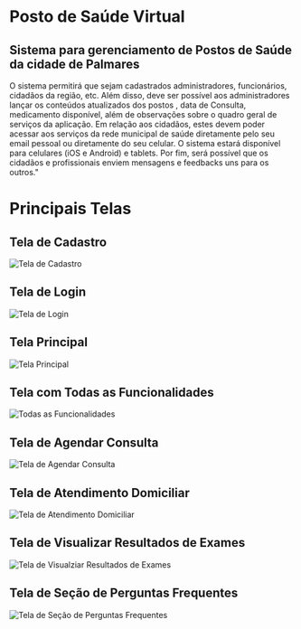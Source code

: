 # Posto de Saúde Virtual

## Sistema para gerenciamento de Postos de Saúde da cidade de Palmares

O sistema permitirá que sejam cadastrados administradores, funcionários, cidadãos
da região, etc. Além disso, deve ser possível aos administradores lançar os conteúdos atualizados
dos postos , data de Consulta, medicamento disponível, além de observações sobre o quadro geral
de serviços da aplicação. Em relação aos cidadãos, estes devem poder acessar aos serviços da
rede municipal de saúde diretamente pelo seu email pessoal ou diretamente do seu celular.
O sistema estará disponível para celulares (iOS e Android) e tablets. Por fim, será possível que
os cidadãos e profissionais enviem mensagens e feedbacks uns para os outros.&quot;

# Principais Telas

## Tela de Cadastro

![Tela de Cadastro](https://lh3.googleusercontent.com/44p5VkxHGhYnY_v1IPQvy801uNr2Ug5t7KTx352yi8amLLYNfFBhFGBido7B7kiSB9cMjaugO0aPTbW121ACHPSI1yVV_c6Ma2-n3Xv-943_ol2L5rLy_s3NBuFIJqcKw3xewq37rTTg9oGYFGMx9lLOewplu01xHam72xoAVvEQXDIdgtzWZvSjVrHimRMwD9FxJUCNDmNs9niLAptCvc8AxVriAMhXDWJauK-p-yhF1LVUBQ0m21oEuHSMdNqc-oWq_kY7MZyYbgiPlXlfTWhYenJHAZC2ZANc38u_JTQXPxpyKzAQEX4YByR8DHrevVCIlypK2ZNHjKxQaZGeD2CxBU4aO5gp5lYZHlc4H4Udt3d7suMCmOxE6p5tCB_YTVWBtmysXny7OUZr0npD3QkUxVnMnfA6H3kuZ61lLEWsKFBJCZiYKYb0i_MMfxRhuZgf5x8tK5ADyUDJXB1UnaJChwrq5XRrNsqof3IkWD4pEZsfueA_jv2AIAnHcPheBNarnNAanAO7iAiEuCAvajDU2mE0ewEr56oLJvJ2HCJ0wfP_UQRal9UjQTAohfeiYuaxrgzHFgdNbRt5_z_ieFP9Ghd584IQwkmIrZsVKhoNRmrQvx2D8ltvFZFirdLpv6ArOk-FemjYTadiMtZftQvMHmLFLfpjBMNGu-DYNLGADQUVxlZAqtkmdfLynCHgY2A3rzqllwT_l4y7w8RMO5ic=w897-h636-no?authuser=0)

## Tela de Login

![Tela de Login](https://lh3.googleusercontent.com/hEeI4QiOcNSGb1ZGSz0xSGKQ2-soUX-3vLMUAxSAgYHUbZV70W4WV2B9WBzCbVDJy_zGbzp2LwiwRbqbLNgGHbmrqys5rNOptlTxB5WhUeLxCJReE1RxzG5T21L4E7wWFlJaedQTjoSXvvh8ZeeqmuKJjQ3zBIXhtxY5KvJ2FTKBqDvnWqKxWARY4Yr_wBsxcOs0fh18F07Io4G8wm9ufprZv5x9jLO6xStWVctvSSrP9l2qGVe3GcD7kTxeeUNNu6WUBMbMk816knQxxWiETkAVIurdXjwFffbvm6iGkZxZuoL7UIjWUO80nrR75IfdRZcbWes-hcclCfQdyPXQOm5J920gcZAGFmxH-yFT7oaDPQy4AIIiIez1AqrX0m8OAfx8RUmYAKu003MuEEe_EotYPavnkON6KqTThULa8kAWeztCVWrZdQd4wGAQOl13aRclSB7bbLMj2xs9Z2A00cHYGE_aVlrl5DVoBNlnQdd91IDK7HbHQRZm-uTSAmQJ9mP9-FdEDq3E-KWegs7r2R6Y72HSo89BLyle-546lwPXAX7k9b3bK7HKr5_Vr8BI0hUKDNnW75mpwvhSibBpjR-RdfbmJWFBDeQ60tiSpiw4xOZgBnyfRfKeb2A6EX7og0-Ul2vXii3m0hZW8WyFWq0h9Vdw5G_u2-ItPd07BXQCL8r2tvY1Dc6CJo_Wuc7gN0z9xH_SGe5n5aD-hhsUwHzB=w900-h652-no?authuser=0)

## Tela Principal

![Tela Principal](https://lh3.googleusercontent.com/peMZesK6-f4Bs--AQvqAKrCAxaIKe0H4n-kIYZVeAgZi3F3zaMRjm5sxqfMlw-p7adlnBGEGIBlCNde6HyycS0Sh6B5a3i_6IxYl7mWfFGfM2S5f265hsrWDlG7YtFA0a6bB7wSrZgtuwrebGCpbYUHE05-qwcmwu7mMqXZZMYLoRbcrn4b2p_hIInEpX1ACqcUVYudsm_jaR_D2hXGO2W3IuUmXBZEsE_HLEoTBU_qgrjmKn-Nhdo3xr2thXhDSZm-ZxL94jirjNOBBhLcGrK16Yn-pNKlc2TEwpIoanzVrXlYCn5g_vQKDpwMPmMMhh96F7DlJbvWfMHrRUeR_H18PmPPGrVra-nn8-h5ozqEAAXdTmYWn9NJrQWBTNO7_W6pwZbnT1X6wdFpa0Kdkm64dlP07lJdLAfPe6VM4WWpwgD2ZmZkvtPvuabAQSSuBsGQ6hpJ3KkjyyrMror4X7bLNWa33CwwZ0a46-7bZhQBGUwVpww_uuzAbGCDWZfNsal_W6Rajqtuqr68bY0rqA7p2hiqcy4lpgDaCNSCSNt33tJVgw3fHrfoDUgtJqj3JhbWYi15a2ShX82fADcZLyj_V0MGQtCGPvFrdcOXGkuM-Fbi20A1wRXUHI2FIw6oxBFcv7hBOc-o19qgudbWJZz7pBhj9oD9WngF42FfFT54nCnjEdm2D8gWmHJOjjVUU-sweR-nyh-E1YvbETivT0J6l=w883-h697-no?authuser=0)

## Tela com Todas as Funcionalidades

![Todas as Funcionalidades](https://lh3.googleusercontent.com/YZDM7QPX9oAhKsLEZelcIFBi3iuabcoR1o1BId_V8r0yGac5m94TM_IRPn5tmopv-A9R_SUDvnn0aTlEl8hc5kJ0xvSn5Z5c844S7GJeUDkvcCr2E-8COXMIbxTEhrZCMLtZwuONFjR3HCnFeZ02vRlyJo9ctTDx6cwzE_UU7rPovpaGI6yAdsBer1OTnC-hEZoGv-MKBmLZHBnSoRpUl8iEFFgWTPcWPqcR4Bdd-vTtnP9v_e5IT34rrebPHPH4l_BGDeje3oWVplZAbcvURQnAQtJ2NGRM9QJEcwGrA148-M-hNmRvWkCAb7_HQ2GPi5swvSqNgiZQ82qslrfu1dI1qFYmf38RHOlDrP_dsJm8Og7g7vXa9hlPZmvkbjWOlLddiavFUUyjXEjGESsj4JwfCwQqYEIuaq9yq1yelXcOFLO27FFWd3KJQ2TmRyhGB63-bibaWKNit4Bj2mdQUJW8dl6RA6ErDqyKYaqNbgtok3kEubAfvX9TlD9jDnhxDFuQMcFfaI2Nc1FPwahjrcYdAlVLP3FQXSDPw-wJDnQcALXy7asY-DQCvKeEU5Ewi2u5clGlDs-Tsbl_Fg-MR3LEMp2-D0Fm4_Do56Q-pL7R-6Z8Ys_41h8Ejc3rrCeEknsD9YxSm1mo0YwEB5unRzn0zcCTlMQB6k78w1AzQsP2xAt81lYZWSUG79elQBUdIUF4uMVcP4mtK9WSw-2IzS1g=w366-h346-no?authuser=0)

## Tela de Agendar Consulta

![Tela de Agendar Consulta](https://lh3.googleusercontent.com/tqGeSv-w3LwGJMcHQiiO_8HYlkJWtbHZEvzfcRAzxVzwA3yhgTYYuZFEuAklN1AVDE-jdXmvmvt2M7uEix0TsKRJn_gaq0oN86uBxt-9N9F3sX7Flo7wRcoJ9qUxsfW5Fn3CUC7tZz8cF9_1FdqDA506YwA7A-IkslZwPVbsWENszjMVCCQtNDTnGA1gP5MiMVm8rg4R5v7aY-3EsVA29zzxDPlg-6r_11ZAamw9bg2X8l2r9iIf4Bwt8lmp6Hq6mOfs-HdZCLsrslKMS258reI2HoQmadyUI4FrWBRDGL8GauJI20JibxfU1so6aIqHpoLb-5d-_Oy8d8e5uRjczneGO2yZio4CaJA1nf4vr4VzqhA5M6o5RN917NWqICJf9Tr30_Putzgwu0zfwJPqPjeTLC_551VfsLQemPdTH1XZIANPWKAeFTAmqIwRF32XDxHc4f6seLQqkA63FV-DvTnnSoKlTl9LvEtURPt5c8Os0ZNZ_H6AcBi12efD71Xqzl6OXT-cFGWg37RgYhpEX_vkqeTNgclm2gk53-kbaDYRLIf0MC_4I_m_2XamR2vRhlGY2HFA-RDtmwua29eomarI1QYULBljjOfWVm75XUn1hgogZ3TlxNqT0cG3Y4p1Tz4U5JHGxtkh2j2GIZfUx4GFyfPOaH3zeQQ6xyuk5dPHnb33HYbPqpwvvPqc5Wzf_heHe9wJwUcwjtyzStg9NWLr=w898-h610-no?authuser=0)

## Tela de Atendimento Domiciliar

![Tela de Atendimento Domiciliar](https://lh3.googleusercontent.com/FXSTyVu0ZAJKO35ZA8R3DupMdW5vBhzmt4rRYgtBsvxlOmv8Gn-wRd73SChkcnvlgdK_fcH4I1z5lOLcPuE_XDXxXNIs3ish0ccslsPuFNk4DxpGf7ubc-qa-Lydva381XDfpOQeYBYhDu_OTz7bs8oq-zBlrahiiFk-8eeX7CRKgYNpOupLvCpR7ndAbEegzSvzXIVph2UwwVmFj88jgzipoO-IslEtIDiVIsTPidwsD597aXmNy4Pib27f8eg7KEinTHtAI9vLdjUjMvjmDCnQPKAny6PlgOudEZfVqLFgbKnS_97v4ufrm-rU4V3y6yQ1JNYwE1jlnRh2RvECZ99LR0pRDGzRRDL1tLjZJVFfCZFgK8pFSUpywwuWc0V-VPOclExLi9dDajj3uzuo9uTMvxfiNAnkXTbc2xyQg908SSD_W0NcuqFT9LfK6XBJzggAq1-UmMAXDtHFaO_B4xomYtNa27I4Vu6X0kO8Lwfh7oD9Wbu0sx9uPw8pnnuKdgfdvGzWLK00Vfnn_ishfF4XPVgYEQJW5XlUWPYhmtPJqILKJ-dLIWU2U8k1FbE_p67nLOXGB_paulUqtPIRdhzODOwzf4DI6UftUSRhuvIEJfI6hhuWOUavCdlK7DNP0SZEokoBBo4Dx6KGRlBY_jSx8FoKgDihW5Q5GXwHP_AkG9SVhjtg2vxM8wAFhMs9obYwwxUqcWhyIp30d9h3QaBl=w901-h780-no?authuser=0)

## Tela de Visualizar Resultados de Exames

![Tela de Visualziar Resultados de Exames](https://lh3.googleusercontent.com/FXSTyVu0ZAJKO35ZA8R3DupMdW5vBhzmt4rRYgtBsvxlOmv8Gn-wRd73SChkcnvlgdK_fcH4I1z5lOLcPuE_XDXxXNIs3ish0ccslsPuFNk4DxpGf7ubc-qa-Lydva381XDfpOQeYBYhDu_OTz7bs8oq-zBlrahiiFk-8eeX7CRKgYNpOupLvCpR7ndAbEegzSvzXIVph2UwwVmFj88jgzipoO-IslEtIDiVIsTPidwsD597aXmNy4Pib27f8eg7KEinTHtAI9vLdjUjMvjmDCnQPKAny6PlgOudEZfVqLFgbKnS_97v4ufrm-rU4V3y6yQ1JNYwE1jlnRh2RvECZ99LR0pRDGzRRDL1tLjZJVFfCZFgK8pFSUpywwuWc0V-VPOclExLi9dDajj3uzuo9uTMvxfiNAnkXTbc2xyQg908SSD_W0NcuqFT9LfK6XBJzggAq1-UmMAXDtHFaO_B4xomYtNa27I4Vu6X0kO8Lwfh7oD9Wbu0sx9uPw8pnnuKdgfdvGzWLK00Vfnn_ishfF4XPVgYEQJW5XlUWPYhmtPJqILKJ-dLIWU2U8k1FbE_p67nLOXGB_paulUqtPIRdhzODOwzf4DI6UftUSRhuvIEJfI6hhuWOUavCdlK7DNP0SZEokoBBo4Dx6KGRlBY_jSx8FoKgDihW5Q5GXwHP_AkG9SVhjtg2vxM8wAFhMs9obYwwxUqcWhyIp30d9h3QaBl=w901-h780-no?authuser=0)

## Tela de Seção de Perguntas Frequentes

![Tela de Seção de Perguntas Frequentes](https://lh3.googleusercontent.com/ItzAZJWvdRHsScRZxoYRUzq74JNASx6gvxUC4zvbs0yeoRmJQKotiU8gkS_Cfk_BDxgC9oqLv3H0GlaGN_nWw_Ajc3j6yMpPjfULyWA61aW53rs2pkFZucSiNEBiocoD-lOVSdah12TPfkNT3CaeLGpoQ1C6HH46Vacq9-BmenqWrnQLqXKEGj32KC0XOffP13oDQ_3oN1smFiW3CmQMcyH4igwBD0OFx7j8NDSEFIhdEg_gZMGC_IMGmolvhheKukaznUfGUz2zAFJ3eSIcxTyPdyjhM-xQIwz7A4UBHoKuppHYeooamGiwPjt4IQ9tfn6b8lCIl5OSi77Ln4zj0IY6dfBpcpanG4bG7RgPaV0LNKiL55vDfSfvCyjNRUNg8ukZN4VdkVhZyB-JMdAzdLFNW54DTv5T9nBVbTGI5hM2FZwVuYzvXM8ebkb2LgE12rak2uimeCCpv97WbP__qo6pRITUdnX9tWsCtGNQ-Qvqcl1QvzKSLoI19hs2sPbO8A8f_jrnPoaL7JbaD89XIodMJ-l5ia0ft5n7a4prt_VGw2Trx-pu5pDetUj5z5NbCjg6v7GwqndT-ShsdWMOP61fyoXKQMD4SKkAJg_9DgJyYInV3aiqxePUGPNxqvWhgFfBaRKIa9L_yuecrWf-Ye1QDjwpMEUakoUmvdkj7hpgUCmpM6Lmmc5AC3tx3Zvpie7h-y4KfkqneMutXc1xYf9c=w330-h292-no?authuser=0)

